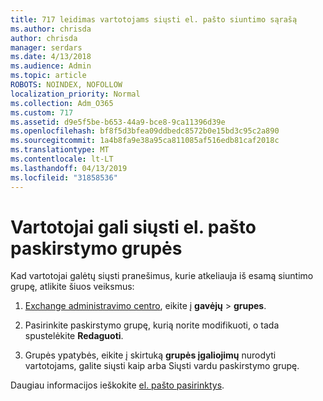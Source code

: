 ```yaml
---
title: 717 leidimas vartotojams siųsti el. pašto siuntimo sąrašą
ms.author: chrisda
author: chrisda
manager: serdars
ms.date: 4/13/2018
ms.audience: Admin
ms.topic: article
ROBOTS: NOINDEX, NOFOLLOW
localization_priority: Normal
ms.collection: Adm_O365
ms.custom: 717
ms.assetid: d9e5f5be-b653-44a9-bce8-9ca11396d39e
ms.openlocfilehash: bf8f5d3bfea09ddbedc8572b0e15bd3c95c2a890
ms.sourcegitcommit: 1a4b8fa9e38a95ca811085af516edb81caf2018c
ms.translationtype: MT
ms.contentlocale: lt-LT
ms.lasthandoff: 04/13/2019
ms.locfileid: "31858536"
---
```

# <a name="allow-users-to-send-email-as-a-distribution-group"></a>Vartotojai gali siųsti el. pašto paskirstymo grupės

Kad vartotojai galėtų siųsti pranešimus, kurie atkeliauja iš esamą siuntimo grupę, atlikite šiuos veiksmus:

1. [Exchange administravimo centro](https://outlook.office365.com/ecp/), eikite į **gavėjų** \> **grupes**.

2. Pasirinkite paskirstymo grupę, kurią norite modifikuoti, o tada spustelėkite **Redaguoti**.

3. Grupės ypatybės, eikite į skirtuką **grupės įgaliojimų** nurodyti vartotojams, galite siųsti kaip arba Siųsti vardu paskirstymo grupę.

Daugiau informacijos ieškokite [el. pašto pasirinktys](https://technet.microsoft.com/library/bb124513.aspx#groupdelegation).
